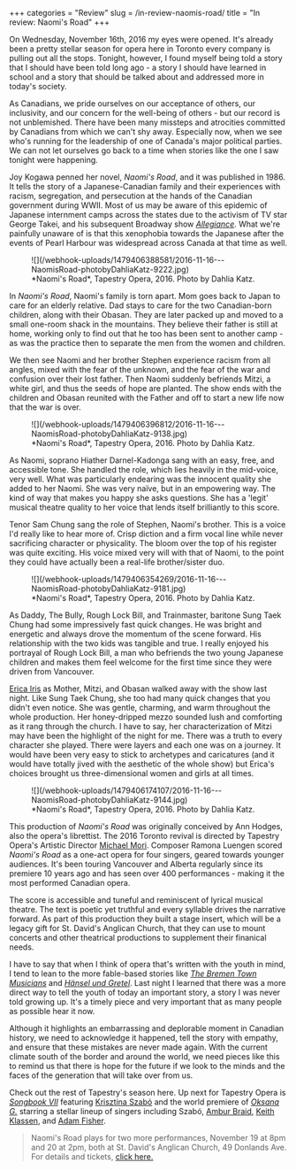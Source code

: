 +++
categories = "Review"
slug = /in-review-naomis-road/
title = "In review: Naomi&#039;s Road"
+++

On Wednesday, November 16th, 2016 my eyes were opened. It's already been a pretty stellar season for opera here in Toronto every company is pulling out all the stops. Tonight, however, I found myself being told a story that I should have been told long ago - a story I should have learned in school and a story that should be talked about and addressed more in today's society. 

As Canadians, we pride ourselves on our acceptance of others, our inclusivity, and our concern for the well-being of others - but our record is not unblemished. There have been many missteps and atrocities committed by Canadians from which we can't shy away. Especially now, when we see who's running for the leadership of one of Canada's major political parties. We can not let ourselves go back to a time when stories like the one I saw tonight were happening. 

Joy Kogawa penned her novel, *Naomi's Road*, and it was published in 1986. It tells the story of a Japanese-Canadian family and their experiences with racism, segregation, and persecution at the hands of the Canadian government during WWII. Most of us may be aware of this epidemic of Japanese internment camps across the states due to the activism of TV star George Takei, and his subsequent Broadway show [*Allegiance*](http://allegiancemusical.com/). What we're painfully unaware of is that this xenophobia towards the Japanese after the events of Pearl Harbour was widespread across Canada at that time as well. 

<figure data-type="image">
![](/webhook-uploads/1479406388581/2016-11-16---NaomisRoad-photobyDahliaKatz-9222.jpg)
<figcaption>*Naomi's Road*, Tapestry Opera, 2016. Photo by Dahlia Katz.</figcaption>
</figure>

In *Naomi's Road*, Naomi's family is torn apart. Mom goes back to Japan to care for an elderly relative. Dad stays to care for the two Canadian-born children, along with their Obasan. They are later packed up and moved to a small one-room shack in the mountains. They believe their father is still at home, working only to find out that he too has been sent to another camp - as was the practice then to separate the men from the women and children. 

We then see Naomi and her brother Stephen experience racism from all angles, mixed with the fear of the unknown, and the fear of the war and confusion over their lost father. Then Naomi suddenly befriends Mitzi, a white girl, and thus the seeds of hope are planted. The show ends with the children and Obasan reunited with the Father and off to start a new life now that the war is over. 

<figure data-type="image">
![](/webhook-uploads/1479406396812/2016-11-16---NaomisRoad-photobyDahliaKatz-9138.jpg)
<figcaption>*Naomi's Road*, Tapestry Opera, 2016. Photo by Dahlia Katz.</figcaption>
</figure>

As Naomi, soprano Hiather Darnel-Kadonga sang with an easy, free, and accessible tone. She handled the role, which lies heavily in the mid-voice, very well. What was particularly endearing was the innocent quality she added to her Naomi. She was very naïve, but in an empowering way. The kind of way that makes you happy she asks questions. She has a 'legit' musical theatre quality to her voice that lends itself brilliantly to this score. 

Tenor Sam Chung sang the role of Stephen, Naomi's brother. This is a voice I'd really like to hear more of. Crisp diction and a firm vocal line while never sacrificing character or physicality. The bloom over the top of his register was quite exciting. His voice mixed very will with that of Naomi, to the point they could have actually been a real-life brother/sister duo. 

<figure data-type="image">
![](/webhook-uploads/1479406354269/2016-11-16---NaomisRoad-photobyDahliaKatz-9181.jpg)
<figcaption>*Naomi's Road*, Tapestry Opera, 2016. Photo by Dahlia Katz.</figcaption>
</figure>

As Daddy, The Bully, Rough Lock Bill, and Trainmaster, baritone Sung Taek Chung had some impressively fast quick changes. He was bright and energetic and always drove the momentum of the scene forward. His relationship with the two kids was tangible and true. I really enjoyed his portrayal of Rough Lock Bill, a man who befriends the two young Japanese children and makes them feel welcome for the first time since they were driven from Vancouver. 

[Erica Iris](/scene/people/erica-iris/) as Mother, Mitzi, and Obasan walked away with the show last night. Like Sung Taek Chung, she too had many quick changes that you didn't even notice. She was gentle, charming, and warm throughout the whole production. Her honey-dripped mezzo sounded lush and comforting as it rang through the church. I have to say, her characterization of Mitzi may have been the highlight of the night for me. There was a truth to every character she played. There were layers and each one was on a journey. It would have been very easy to stick to archetypes and caricatures (and it would have totally jived with the aesthetic of the whole show) but Erica's choices brought us three-dimensional women and girls at all times.

<figure data-type="image">
![](/webhook-uploads/1479406174107/2016-11-16---NaomisRoad-photobyDahliaKatz-9144.jpg)
<figcaption>*Naomi's Road*, Tapestry Opera, 2016. Photo by Dahlia Katz.</figcaption>
</figure>

This production of *Naomi's Road* was originally conceived by Ann Hodges, also the opera's librettist. The 2016 Toronto revival is directed by Tapestry Opera's Artistic Director [Michael Mori](/scene/people/michael-mori/). Composer Ramona Luengen scored *Naomi's Road* as a one-act opera for four singers, geared towards younger audiences. It's been touring Vancouver and Alberta regularly since its premiere 10 years ago and has seen over 400 performances - making it the most performed Canadian opera. 

The score is accessible and tuneful and reminiscent of lyrical musical theatre. The text is poetic yet truthful and every syllable drives the narrative forward. As part of this production they built a stage insert, which will be a legacy gift for St. David's Anglican Church, that they can use to mount concerts and other theatrical productions to supplement their finanical needs.

I have to say that when I think of opera that's written with the youth in mind, I tend to lean to the more fable-based stories like [*The Bremen Town Musicians*](/schmopera-on-tour-the-bremen-town-musicians/) and [*Hänsel und Gretel*](/in-review-hänsel-gretel/). Last night I learned that there was a more direct way to tell the youth of today an important story, a story I was never told growing up. It's a timely piece and very important that as many people as possible hear it now. 

Although it highlights an embarrassing and deplorable moment in Canadian history, we need to acknowledge it happened, tell the story with empathy, and ensure that these mistakes are never made again. With the current climate south of the border and around the world, we need pieces like this to remind us that there is hope for the future if we look to the minds and the faces of the generation that will take over from us. 

Check out the rest of Tapestry's season here. Up next for Tapestry Opera is [*Songbook VII*](https://tapestryopera.com/songbook-vii/) featuring [Krisztina Szabó](/in-review-death-desire/) and the world premiere of [*Oksana G.*](https://tapestryopera.com/oksana-g/) starring a stellar lineup of singers including Szabó, [Ambur Braid](/talking-with-singers-ambur-braid/), [Keith Klassen](/scene/people/keith-klassen/), and [Adam Fisher](/scene/people/adam-fisher/). 

>Naomi's Road plays for two more performances, November 19 at 8pm and 20 at 2pm, both at St. David's Anglican Church, 49 Donlands Ave. For details and tickets, [click here.](https://tapestryopera.com/naomis-road/)

